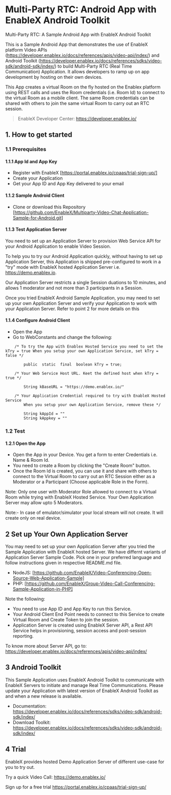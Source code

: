 # Multi-Party RTC: Android App with EnableX Android Toolkit

Multi-Party RTC: A Sample Android App with EnableX Android Toolkit

This is a Sample Android App that demonstrates the use of EnableX platform Video APIs (https://developer.enablex.io/docs/references/apis/video-api/index/) and Android Toolkit (https://developer.enablex.io/docs/references/sdks/video-sdk/android-sdk/index/) to build Multi-Party RTC (Real Time Communication) Application. It allows developers to ramp up on app development by hosting on their own devices.

This App creates a virtual Room on the fly hosted on the Enablex platform using REST calls and uses the Room credentials (i.e. Room Id) to connect to the virtual Room as a mobile client. The same Room credentials can be shared with others to join the same virtual Room to carry out an RTC session.

> EnableX Developer Center: https://developer.enablex.io/

## 1. How to get started

### 1.1 Prerequisites

#### 1.1.1 App Id and App Key 

* Register with EnableX [https://portal.enablex.io/cpaas/trial-sign-up/] 
* Create your Application
* Get your App ID and App Key delivered to your email


#### 1.1.2 Sample Android Client 

* Clone or download this Repository [https://github.com/EnableX/Multiparty-Video-Chat-Application-Sample-for-Android.git] 


#### 1.1.3 Test Application Server 

You need to set up an Application Server to provision Web Service API for your Android Application to enable Video Session. 

To help you to try our Android Application quickly, without having to set up Application Server, this Application is shipped pre-configured to work in a "try" mode with EnableX hosted Application Server i.e. https://demo.enablex.io. 

Our Application Server restricts a single Session duations to 10 minutes, and allows 1 moderator and not more than 3 participants in a Session.

Once you tried EnableX Android Sample Application, you may need to set up your own  Application Server and verify your Application to work with your Application Server.  Refer to point 2 for more details on this



#### 1.1.4 Configure Android Client 

* Open the App
* Go to WebConstants and change the following:
``` 
    /* To try the App with Enablex Hosted Service you need to set the kTry = true When you setup your own Application Service, set kTry = false */
        
        public  static  final  boolean kTry = true;
        
    /* Your Web Service Host URL. Keet the defined host when kTry = true */
    
        String kBaseURL = "https://demo.enablex.io/"
        
    /* Your Application Credential required to try with EnableX Hosted Service
        When you setup your own Application Service, remove these */
        
        String kAppId = ""  
        String kAppkey = ""  
 ```


### 1.2 Test

#### 1.2.1 Open the App

* Open the App in your Device. You get a form to enter Credentials i.e. Name & Room Id.
* You need to create a Room by clicking the "Create Room" button.
* Once the Room Id is created, you can use it and share with others to connect to the Virtual Room to carry out an RTC Session either as a Moderator or a Participant (Choose applicable Role in the Form).

Note: Only one user with Moderator Role allowed to connect to a Virtual Room while trying with EnableX Hosted Service. Your Own Application Server may allow upto 5 Moderators. 
  
Note:- In case of emulator/simulator your local stream will not create. It will create only on real device.
  
## 2 Set up Your Own Application Server

You may need to set up your own Application Server after you tried the Sample Application with EnableX hosted Server. We have differnt variants of Application Server Sample Code. Pick one in your preferred language and follow instructions given in respective README.md file.

* NodeJS: [https://github.com/EnableX/Video-Conferencing-Open-Source-Web-Application-Sample]
* PHP: [https://github.com/EnableX/Group-Video-Call-Conferencing-Sample-Application-in-PHP]

Note the following:
* You need to use App ID and App Key to run this Service.
* Your Android Client End Point needs to connect to this Service to create Virtual Room and Create Token to join the session.
* Application Server is created using EnableX Server API, a Rest API Service helps in provisioning, session access and post-session reporting.  

To know more about Server API, go to:
https://developer.enablex.io/docs/references/apis/video-api/index/


## 3 Android Toolkit

This Sample Application uses EnableX Android Toolkit to communicate with EnableX Servers to initiate and manage Real Time Communications. Please update your Application with latest version of EnableX Android Toolkit as and when a new release is available.   

* Documentation: https://developer.enablex.io/docs/references/sdks/video-sdk/android-sdk/index/
* Download Toolkit: https://developer.enablex.io/docs/references/sdks/video-sdk/android-sdk/index/


## 4 Trial

EnableX provides hosted Demo Application Server of different use-case for you to try out.

Try a quick Video Call: https://demo.enablex.io/

Sign up for a free trial https://portal.enablex.io/cpaas/trial-sign-up/

